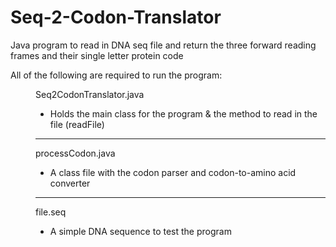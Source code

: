 # Seq-2-Codon-Translator
Java program to read in DNA seq file and return the three forward reading frames and their single letter protein code


<dl>

<dt> All of the following are required to run the program: </dt>

<dd>


  Seq2CodonTranslator.java 
  - Holds the main class for the program & the method to read in the file (readFile) 
  
  ---

 processCodon.java
- A class file with the codon parser and codon-to-amino acid converter

---

 file.seq
- A simple DNA sequence to test the program </dd>
